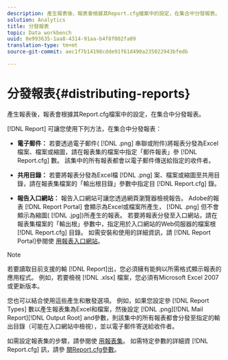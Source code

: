 ```yaml
---
description: 產生報表後，報表會根據其Report.cfg檔案中的設定，在集合中分發報表。
solution: Analytics
title: 分發報表
topic: Data workbench
uuid: 0e993635-1aa8-4314-91aa-b4f8f002fa09
translation-type: tm+mt
source-git-commit: aec1f7b14198cdde91f61d490a235022943bfedb

---
```



# 分發報表{#distributing-reports}

產生報表後，報表會根據其Report.cfg檔案中的設定，在集合中分發報表。

[!DNL Report] 可讓您使用下列方法，在集合中分發報表：

* **電子郵件：** 若要透過電子郵件( [!DNL .png] 串聯或附件)將報表分發為Excel檔案、檔案或縮圖，請在報表集的檔案中指定「郵件報表」參 [!DNL Report.cfg] 數。 該集中的所有報表都會以電子郵件傳送給指定的收件者。

* **共用目錄：** 若要將報表分發為Excel檔 [!DNL .png] 案、檔案或縮圖至共用目錄，請在報表集檔案的「輸出根目錄」參數中指定目 [!DNL Report.cfg] 錄。

* **報告入口網站：** 報告入口網站可讓您透過網頁瀏覽器檢視報告。 Adobe的報表 [!DNL Report Portal] 會顯示為Excel或檔案所產生， [!DNL .png] 但不會顯示為縮圖( [!DNL .jpg])所產生的報表。 若要將報表分發至入口網站，請在報表集檔案的「輸出根」參數中，指定用於入口網站的Web伺服器的檔案根 [!DNL Report.cfg] 目錄。 如需安裝和使用的詳細資訊，請 [!DNL Report Portal]參閱使 [用報表入口網站](../../home/c-rpt-oview/c-rpt-portal/c-rpt-portal.md#concept-f692210cad494c00865dbf325eb5ed35)。

>[!NOTE]
>
>若要讀取目前支援的輸 [!DNL Report]出，您必須擁有能夠以所需格式顯示報表的應用程式。 例如，若要檢視 [!DNL .xlsx] 檔案，您必須有Microsoft Excel 2007或更新版本。

您也可以結合使用這些產生和散發選項。 例如，如果您設定參 [!DNL Report Types] 數以產生報表集為Excel和檔案，然後設定 [!DNL .png][!DNL Mail Report][!DNL Output Root] and參數，則該集中的所有報表都會分發至指定的輸出目錄（可能在入口網站中檢視），並以電子郵件寄送給收件者。

如需設定報表集的步驟，請參閱使 [用報表集](../../home/c-rpt-oview/c-work-rpt-sets/c-work-rpt-sets.md#concept-a5f078668e1245e684cb2a778c8803d5)。 如需特定參數的詳細資 [!DNL Report.cfg] 訊，請參 [閱Report.cfg參數](../../home/c-rpt-oview/c-rpt-param-ref/c-rpt-param.md#concept-838e59d72d3f4cb29ee15f5c7eb0ceff)。
